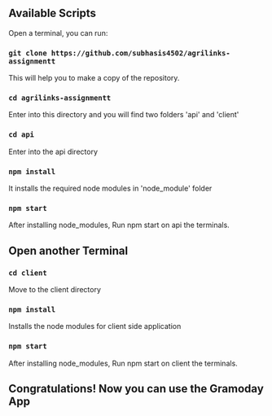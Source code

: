 ## Available Scripts

Open a terminal, you can run:

### `git clone https://github.com/subhasis4502/agrilinks-assignmentt`

This will help you to make a copy of the repository.

### `cd agrilinks-assignmentt`

Enter into this directory and you will find two folders 'api' and 'client'

### `cd api`

Enter into the api directory

### `npm install`

It installs the required node modules in 'node_module' folder

###  `npm start`

After installing node_modules, Run npm start on api the terminals.

## Open another Terminal

### `cd client`

Move to the client directory

### `npm install`

Installs the node modules for client side application

###  `npm start`

After installing node_modules, Run npm start on client the terminals.

## Congratulations! Now you can use the Gramoday App
